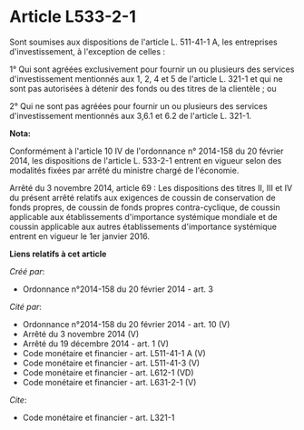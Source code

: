 # Article L533-2-1

Sont soumises aux dispositions de l'article L. 511-41-1 A, les entreprises d'investissement, à l'exception de celles :

1° Qui sont agréées exclusivement pour fournir un ou plusieurs des services d'investissement mentionnés aux 1, 2, 4 et 5 de
l'article L. 321-1 et qui ne sont pas autorisées à détenir des fonds ou des titres de la clientèle ; ou

2° Qui ne sont pas agréées pour fournir un ou plusieurs des services d'investissement mentionnés aux 3,6.1 et 6.2 de
l'article L. 321-1.

**Nota:**

Conformément à l'article 10 IV de l'ordonnance n° 2014-158 du 20 février 2014, les dispositions de l'article L. 533-2-1
entrent en vigueur selon des modalités fixées par arrêté du ministre chargé de l'économie.

Arrêté du 3 novembre 2014, article 69 : Les dispositions des titres II, III et IV du présent arrêté relatifs aux exigences de
coussin de conservation de fonds propres, de coussin de fonds propres contra-cyclique, de coussin applicable aux
établissements d'importance systémique mondiale et de coussin applicable aux autres établissements d'importance systémique
entrent en vigueur le 1er janvier 2016.

**Liens relatifs à cet article**

_Créé par_:

  - Ordonnance n°2014-158 du 20 février 2014 - art. 3

_Cité par_:

  - Ordonnance n°2014-158 du 20 février 2014 - art. 10 (V)
  - Arrêté du 3 novembre 2014 (V)
  - Arrêté du 19 décembre 2014 - art. 1 (V)
  - Code monétaire et financier - art. L511-41-1 A (V)
  - Code monétaire et financier - art. L511-41-3 (V)
  - Code monétaire et financier - art. L612-1 (VD)
  - Code monétaire et financier - art. L631-2-1 (V)

_Cite_:

  - Code monétaire et financier - art. L321-1
